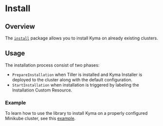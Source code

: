 # Install

## Overview

The [`install`](https://godoc.org/github.com/kyma-incubator/hydroform/install/installation) package allows you to install Kyma on already existing clusters.


## Usage

The installation process consist of two phases:
- `PrepareInstallation` when Tiller is installed and Kyma Installer is deployed to the cluster along with the default configuration.
- `StartInstallation` when installation is triggered by labeling the Installation Custom Resource.

### Example

To learn how to use the library to install Kyma on a properly configured Minikube cluster, see this [example](../install/example/example.go).
